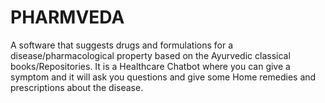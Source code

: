# PHARMVEDA
A software that suggests drugs and formulations for a disease/pharmacological property based on the Ayurvedic classical books/Repositories. It is a Healthcare Chatbot where you can give a symptom and it will ask you questions and give some Home remedies and prescriptions about the disease.
